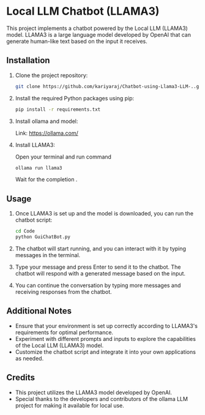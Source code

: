 # Local LLM Chatbot (LLAMA3)

This project implements a chatbot powered by the Local LLM (LLAMA3) model. LLAMA3 is a large language model developed by OpenAI that can generate human-like text based on the input it receives.

## Installation

1. Clone the project repository:

    ```bash
    git clone https://github.com/kariyaraj/Chatbot-using-Llama3-LLM-..git
    ```

2. Install the required Python packages using pip:

    ```bash
    pip install -r requirements.txt
    ```
3. Install ollama and model:

     Link: https://ollama.com/

4. Install LLAMA3:

    Open your terminal and run command
   ```bash
   ollama run llama3
   ```
   Wait for the completion .


## Usage

1. Once LLAMA3 is set up and the model is downloaded, you can run the chatbot script:
  
    ```bash
    cd Code
    python GuiChatBot.py
    ```

2. The chatbot will start running, and you can interact with it by typing messages in the terminal.

3. Type your message and press Enter to send it to the chatbot. The chatbot will respond with a generated message based on the input.

4. You can continue the conversation by typing more messages and receiving responses from the chatbot.

## Additional Notes

- Ensure that your environment is set up correctly according to LLAMA3's requirements for optimal performance.
- Experiment with different prompts and inputs to explore the capabilities of the Local LLM (LLAMA3) model.
- Customize the chatbot script and integrate it into your own applications as needed.

## Credits

- This project utilizes the LLAMA3 model developed by OpenAI.
- Special thanks to the developers and contributors of the ollama LLM project for making it available for local use.
